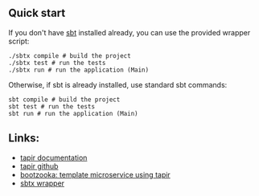 ## Quick start

If you don't have [sbt](https://www.scala-sbt.org) installed already, you can use the provided wrapper script:

```shell
./sbtx compile # build the project
./sbtx test # run the tests
./sbtx run # run the application (Main)
```

Otherwise, if sbt is already installed, use standard sbt commands:

```shell
sbt compile # build the project
sbt test # run the tests
sbt run # run the application (Main)
```

## Links:

* [tapir documentation](https://tapir.softwaremill.com/en/latest/)
* [tapir github](https://github.com/softwaremill/tapir)
* [bootzooka: template microservice using tapir](https://softwaremill.github.io/bootzooka/)
* [sbtx wrapper](https://github.com/dwijnand/sbt-extras#installation)
